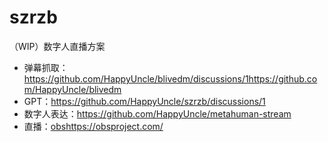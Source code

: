 # szrzb
（WIP）数字人直播方案

- 弹幕抓取：https://github.com/HappyUncle/blivedm/discussions/1https://github.com/HappyUncle/blivedm
- GPT：https://github.com/HappyUncle/szrzb/discussions/1
- 数字人表达：https://github.com/HappyUncle/metahuman-stream
- 直播：[obs](https://obsproject.com/)https://obsproject.com/

  
